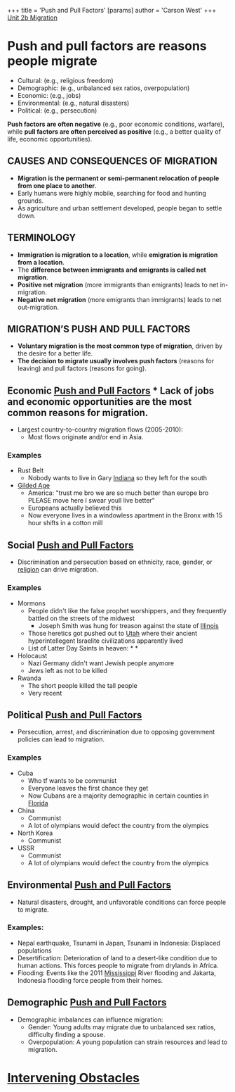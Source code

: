 +++
 title = 'Push and Pull Factors'
[params]
	author = 'Carson West'
+++
[Unit 2b Migration](./../unit-2b-migration/)
# Push and pull factors are reasons people migrate
* Cultural: (e.g., religious freedom)
* Demographic: (e.g., unbalanced sex ratios, overpopulation)
* Economic: (e.g., jobs)
* Environmental: (e.g., natural disasters)
* Political: (e.g., persecution)

**Push factors are often negative** (e.g., poor economic conditions, warfare), while **pull factors are often perceived as positive** (e.g., a better quality of life, economic opportunities).

## CAUSES AND CONSEQUENCES OF MIGRATION
* **Migration is the permanent or semi-permanent relocation of people from one place to another**.
* Early humans were highly mobile, searching for food and hunting grounds.
* As agriculture and urban settlement developed, people began to settle down.

## TERMINOLOGY

* **Immigration is migration to a location**, while **emigration is migration from a location**.
* The **difference between immigrants and emigrants is called net migration**.
* **Positive net migration** (more immigrants than emigrants) leads to net in-migration.
* **Negative net migration** (more emigrants than immigrants) leads to net out-migration.


## MIGRATION’S PUSH AND PULL FACTORS

* **Voluntary migration is the most common type of migration**, driven by the desire for a better life.
* **The decision to migrate usually involves push factors** (reasons for leaving) and pull factors (reasons for going).
## Economic [Push and Pull Factors](./../push-and-pull-factors/) * **Lack of jobs** and economic opportunities are the most common reasons for migration.
* Largest country-to-country migration flows (2005-2010):
    * Most flows originate and/or end in Asia.
### Examples
* Rust Belt
	* Nobody wants to live in Gary [Indiana](./../indiana/) so they left for the south
* [Gilded Age](./../gilded-age/)
	* America: "trust me bro we are so much better than europe bro PLEASE move here I swear youll live better"
	* Europeans actually believed this
	* Now everyone lives in a windowless apartment in the Bronx with 15 hour shifts in a  cotton mill

## Social [Push and Pull Factors](./../push-and-pull-factors/) 
* Discrimination and persecution based on ethnicity, race, gender, or [religion](./../religion/) can drive migration.
### Examples
* Mormons
	* People didn't like the false prophet worshippers, and they frequently battled on the streets of the midwest
		* Joseph Smith was hung for treason against the state of [Illinois](./../illinois/)
	* Those heretics got pushed out to [Utah](./../utah/) where their ancient hyperintellegent Israelite civilizations apparently lived
	* List of Latter Day Saints in heaven:
		* 
		* 
* Holocaust
	* Nazi Germany didn't want Jewish people anymore
	* Jews left as not to be killed
* Rwanda
	* The short people killed the tall people
	* Very recent

## Political [Push and Pull Factors](./../push-and-pull-factors/) 
* Persecution, arrest, and discrimination due to opposing government policies can lead to migration.
### Examples
- Cuba
	- Who tf wants to be communist
	- Everyone leaves the first chance they get
	- Now Cubans are a majority demographic in certain counties in [Florida](./../florida/)
- China
	- Communist
	- A lot of olympians would defect the country from the olympics
- North Korea
	- Communist
- USSR
	- Communist
	- A lot of olympians would defect the country from the olympics

## Environmental [Push and Pull Factors](./../push-and-pull-factors/) 
* Natural disasters, drought, and unfavorable conditions can force people to migrate.

### Examples:
* Nepal earthquake, Tsunami in Japan, Tsunami in Indonesia: Displaced populations
* Desertification: Deterioration of land to a desert-like condition due to human actions. This forces people to migrate from drylands in Africa.
* Flooding: Events like the 2011 [Mississippi](./../mississippi/) River flooding and Jakarta, Indonesia flooding force people from their homes.

## Demographic [Push and Pull Factors](./../push-and-pull-factors/) 
* Demographic imbalances can influence migration:
    * Gender:  Young adults may migrate due to unbalanced sex ratios, difficulty finding a spouse.
    * Overpopulation: A young population can strain resources and lead to migration.

# [Intervening Obstacles](./../intervening-obstacles/)